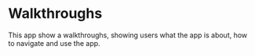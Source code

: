 # Walkthroughs

This app show a walkthroughs, showing users what the app is about, how to navigate and use the app.
